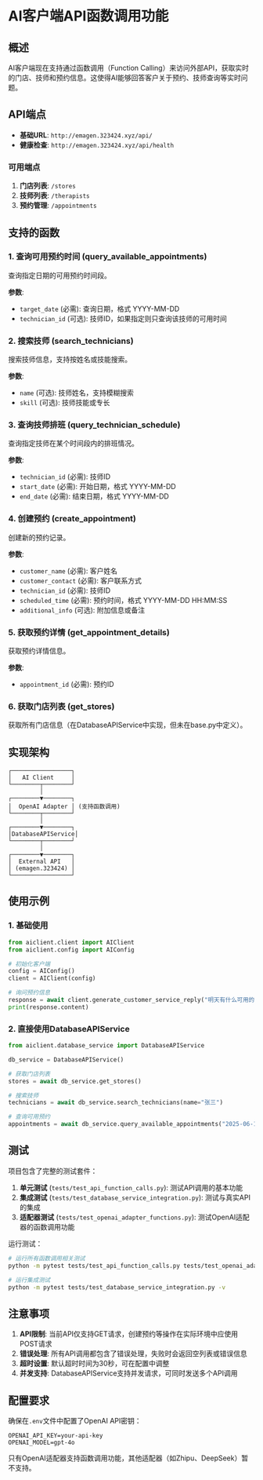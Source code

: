 # AI客户端API函数调用功能

## 概述

AI客户端现在支持通过函数调用（Function Calling）来访问外部API，获取实时的门店、技师和预约信息。这使得AI能够回答客户关于预约、技师查询等实时问题。

## API端点

- **基础URL**: `http://emagen.323424.xyz/api/`
- **健康检查**: `http://emagen.323424.xyz/api/health`

### 可用端点

1. **门店列表**: `/stores`
2. **技师列表**: `/therapists`  
3. **预约管理**: `/appointments`

## 支持的函数

### 1. 查询可用预约时间 (query_available_appointments)

查询指定日期的可用预约时间段。

**参数**:
- `target_date` (必需): 查询日期，格式 YYYY-MM-DD
- `technician_id` (可选): 技师ID，如果指定则只查询该技师的可用时间

### 2. 搜索技师 (search_technicians)

搜索技师信息，支持按姓名或技能搜索。

**参数**:
- `name` (可选): 技师姓名，支持模糊搜索
- `skill` (可选): 技师技能或专长

### 3. 查询技师排班 (query_technician_schedule)

查询指定技师在某个时间段内的排班情况。

**参数**:
- `technician_id` (必需): 技师ID
- `start_date` (必需): 开始日期，格式 YYYY-MM-DD
- `end_date` (必需): 结束日期，格式 YYYY-MM-DD

### 4. 创建预约 (create_appointment)

创建新的预约记录。

**参数**:
- `customer_name` (必需): 客户姓名
- `customer_contact` (必需): 客户联系方式
- `technician_id` (必需): 技师ID
- `scheduled_time` (必需): 预约时间，格式 YYYY-MM-DD HH:MM:SS
- `additional_info` (可选): 附加信息或备注

### 5. 获取预约详情 (get_appointment_details)

获取预约详情信息。

**参数**:
- `appointment_id` (必需): 预约ID

### 6. 获取门店列表 (get_stores)

获取所有门店信息（在DatabaseAPIService中实现，但未在base.py中定义）。

## 实现架构

```
┌─────────────────┐
│   AI Client     │
└────────┬────────┘
         │
┌────────▼────────┐
│  OpenAI Adapter │ (支持函数调用)
└────────┬────────┘
         │
┌────────▼────────┐
│DatabaseAPIService│
└────────┬────────┘
         │
┌────────▼────────┐
│  External API   │
│ (emagen.323424) │
└─────────────────┘
```

## 使用示例

### 1. 基础使用

```python
from aiclient.client import AIClient
from aiclient.config import AIConfig

# 初始化客户端
config = AIConfig()
client = AIClient(config)

# 询问预约信息
response = await client.generate_customer_service_reply("明天有什么可用的预约时间？")
print(response.content)
```

### 2. 直接使用DatabaseAPIService

```python
from aiclient.database_service import DatabaseAPIService

db_service = DatabaseAPIService()

# 获取门店列表
stores = await db_service.get_stores()

# 搜索技师
technicians = await db_service.search_technicians(name="张三")

# 查询可用预约
appointments = await db_service.query_available_appointments("2025-06-15")
```

## 测试

项目包含了完整的测试套件：

1. **单元测试** (`tests/test_api_function_calls.py`): 测试API调用的基本功能
2. **集成测试** (`tests/test_database_service_integration.py`): 测试与真实API的集成
3. **适配器测试** (`tests/test_openai_adapter_functions.py`): 测试OpenAI适配器的函数调用功能

运行测试：

```bash
# 运行所有函数调用相关测试
python -m pytest tests/test_api_function_calls.py tests/test_openai_adapter_functions.py -v

# 运行集成测试
python -m pytest tests/test_database_service_integration.py -v
```

## 注意事项

1. **API限制**: 当前API仅支持GET请求，创建预约等操作在实际环境中应使用POST请求
2. **错误处理**: 所有API调用都包含了错误处理，失败时会返回空列表或错误信息
3. **超时设置**: 默认超时时间为30秒，可在配置中调整
4. **并发支持**: DatabaseAPIService支持并发请求，可同时发送多个API调用

## 配置要求

确保在`.env`文件中配置了OpenAI API密钥：

```env
OPENAI_API_KEY=your-api-key
OPENAI_MODEL=gpt-4o
```

只有OpenAI适配器支持函数调用功能，其他适配器（如Zhipu、DeepSeek）暂不支持。
